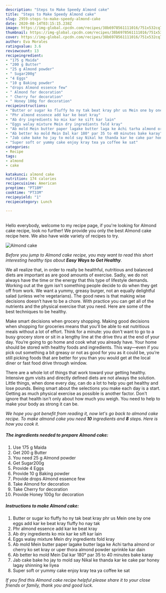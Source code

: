 ```yaml
---
description: "Steps to Make Speedy Almond cake"
title: "Steps to Make Speedy Almond cake"
slug: 2959-steps-to-make-speedy-almond-cake
date: 2020-08-14T03:15:15.238Z
image: https://img-global.cpcdn.com/recipes/38b6978561111016/751x532cq70/almond-cake-recipe-main-photo.jpg
thumbnail: https://img-global.cpcdn.com/recipes/38b6978561111016/751x532cq70/almond-cake-recipe-main-photo.jpg
cover: https://img-global.cpcdn.com/recipes/38b6978561111016/751x532cq70/almond-cake-recipe-main-photo.jpg
author: Eva Morales
ratingvalue: 3.6
reviewcount: 13
recipeingredient:
- "175 g Maida"
- "200 g Butter"
- "25 g Almond powder"
- " Sugar200g"
- "4 Eggs"
- "10 g Baking powder"
- "drops Almond essence few"
- " Almond for decoration"
- " Cherry for decoration"
- " Honey 100g for decoration"
recipeinstructions:
- "Butter or sugar ko fluffy ho ny tak beat kray phr us Mein one by one eggs add kar ke beat kray fluffy ho nay tak"
- "Phr almond essence add kar ke beat kray"
- "Ab dry ingredients ko mix kar ke sift kar lain"
- "Eggs walay mixture Mein dry ingredients fold kray"
- "Ab mold Mein butter paper lagake butter laga ke Achi tarha almond or cherry ko set kray or uper thora almond powder sprinkle kar dain"
- "Ab better ko mold Mein Dal kar 180° par 35 to 40 minutes bake karay"
- "Jab cake bake ho jay to mold say Nikal ke thanda kar ke cake par honey lagay shinning ke liyea"
- "Super soft or yummy cake enjoy kray tea ya coffee ke sat"
categories:
- Recipe
tags:
- almond
- cake

katakunci: almond cake 
nutrition: 174 calories
recipecuisine: American
preptime: "PT18M"
cooktime: "PT33M"
recipeyield: "1"
recipecategory: Lunch

---
```

<br>
Hello everybody, welcome to my recipe page, if you're looking for Almond cake recipe, look no further! We provide you only the best Almond cake recipe here. We also have wide variety of recipes to try.
<br>


![Almond cake](https://img-global.cpcdn.com/recipes/38b6978561111016/751x532cq70/almond-cake-recipe-main-photo.jpg)

<i>Before you jump to Almond cake recipe, you may want to read this short interesting healthy tips about <strong>Easy Ways to Get Healthy</strong>.</i>

We all realize that, in order to really be healthful, nutritious and balanced diets are important as are good amounts of exercise. Sadly, we do not always have the time or the energy that this type of lifestyle demands. Working out at the gym isn't something people decide to do when they get off from work. We want a yummy, greasy burger, not an equally delightful salad (unless we’re vegetarians). The good news is that making wise decisions doesn’t have to be a chore. With practice you can get all of the nutrients and the physical exercise that you need. Here are some of the best techniques to be healthy.

Make smart decisions when grocery shopping. Making good decisions when shopping for groceries means that you'll be able to eat nutritious meals without a lot of effort. Think for a minute: you don't want to go to a busy grocery store or sit in a lengthy line at the drive thru at the end of your day. You’re going to go home and cook what you already have. Your home should be stored with healthy foods and ingredients. This way—even if you pick out something a bit greasy or not as good for you as it could be, you’re still picking foods that are better for you than you would get at the local diner or fast food drive through window.

There are a whole lot of things that work toward your getting healthy. Intensive gym visits and directly defined diets are not always the solution. Little things, when done every day, can do a lot to help you get healthy and lose pounds. Being smart about the selections you make each day is a start. Getting as much physical exercise as possible is another factor. Don't ignore that health isn't only about how much you weigh. You need to help to make your body as strong it can be. 


<i>We hope you got benefit from reading it, now let's go back to almond cake recipe. To make almond cake you need <strong>10</strong> ingredients and <strong>8</strong> steps. Here is how you cook it.
</i>

##### The ingredients needed to prepare Almond cake:

1. Use 175 g Maida
1. Get 200 g Butter
1. You need 25 g Almond powder
1. Get  Sugar200g
1. Provide 4 Eggs
1. Provide 10 g Baking powder
1. Provide drops Almond essence few
1. Take  Almond for decoration
1. Take  Cherry for decoration
1. Provide  Honey 100g for decoration


##### Instructions to make Almond cake:

1. Butter or sugar ko fluffy ho ny tak beat kray phr us Mein one by one eggs add kar ke beat kray fluffy ho nay tak
1. Phr almond essence add kar ke beat kray
1. Ab dry ingredients ko mix kar ke sift kar lain
1. Eggs walay mixture Mein dry ingredients fold kray
1. Ab mold Mein butter paper lagake butter laga ke Achi tarha almond or cherry ko set kray or uper thora almond powder sprinkle kar dain
1. Ab better ko mold Mein Dal kar 180° par 35 to 40 minutes bake karay
1. Jab cake bake ho jay to mold say Nikal ke thanda kar ke cake par honey lagay shinning ke liyea
1. Super soft or yummy cake enjoy kray tea ya coffee ke sat


<i>If you find this Almond cake recipe helpful please share it to your close friends or family, thank you and good luck.</i>
